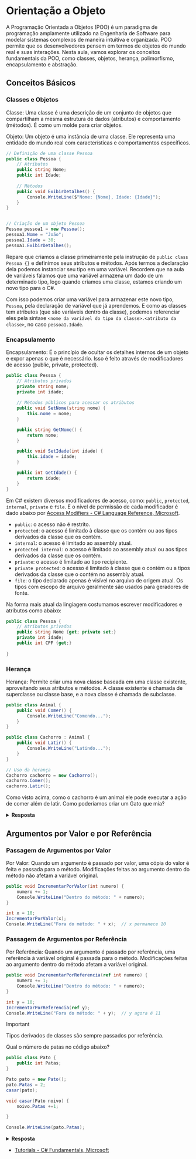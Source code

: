 # Orientação a Objeto

A Programação Orientada a Objetos (POO) é um paradigma de programação amplamente utilizado na Engenharia de Software para modelar sistemas complexos de maneira intuitiva e organizada. POO permite que os desenvolvedores pensem em termos de objetos do mundo real e suas interações. Nesta aula, vamos explorar os conceitos fundamentais da POO, como classes, objetos, herança, polimorfismo, encapsulamento e abstração.

## Conceitos Básicos
### Classes e Objetos
Classe: Uma classe é uma descrição de um conjunto de objetos que compartilham a mesma estrutura de dados (atributos) e comportamento (métodos). É como um molde para criar objetos.

Objeto: Um objeto é uma instância de uma classe. Ele representa uma entidade do mundo real com características e comportamentos específicos.

```csharp
// Definição de uma classe Pessoa
public class Pessoa {
    // Atributos
    public string Nome;
    public int Idade;
    
    // Métodos
    public void ExibirDetalhes() {
        Console.WriteLine($"Nome: {Nome}, Idade: {Idade}");
    }
}


// Criação de um objeto Pessoa
Pessoa pessoa1 = new Pessoa();
pessoa1.Nome = "João";
pessoa1.Idade = 30;
pessoa1.ExibirDetalhes();

```

Repare que criamos a classe primeiramente pela instrução de `public class Pessoa {}` e definimos seus atributos e métodos. Após termos a declaração dela podemos instanciar seu tipo em uma variável. Recordem que na aula de variáveis falamos que uma variável armazena um dado de um determinado tipo, logo quando criamos uma classe, estamos criando um novo tipo para o C#.

Com isso podemos criar uma variável para armazenar este novo tipo, `Pessoa`, pela declaração de variável que já aprendemos. E como as classes tem atributos (que são variáveis dentro da classe), podemos referenciar eles pela sintaxe `<nome da variável do tipo da classe>.<atributo da classe>`, no caso `pessoa1.Idade`.

### Encapsulamento
Encapsulamento: É o princípio de ocultar os detalhes internos de um objeto e expor apenas o que é necessário. Isso é feito através de modificadores de acesso (public, private, protected).

```csharp
public class Pessoa {
    // Atributos privados
    private string nome;
    private int idade;
    
    // Métodos públicos para acessar os atributos
    public void SetNome(string nome) {
        this.nome = nome;
    }

    public string GetNome() {
        return nome;
    }

    public void SetIdade(int idade) {
        this.idade = idade;
    }

    public int GetIdade() {
        return idade;
    }
}

```
Em C# existem diversos modificadores de acesso, como: `public`, `protected`, `internal`, `private` e `file`. E o nível de permissão de cada modificador é dado abaixo por [Access Modifiers - C# Language Reference, Microsoft](https://learn.microsoft.com/pt-br/dotnet/csharp/language-reference/keywords/access-modifiers).

- `public`: o acesso não é restrito.
- `protected`: o acesso é limitado à classe que os contém ou aos tipos derivados da classe que os contém.
- `internal`: o acesso é limitado ao assembly atual.
- `protected internal`: o acesso é limitado ao assembly atual ou aos tipos derivados da classe que os contém.
- `private`: o acesso é limitado ao tipo recipiente.
- `private protected`: o acesso é limitado à classe que o contém ou a tipos derivados da classe que o contém no assembly atual.
- `file`: o tipo declarado apenas é visível no arquivo de origem atual. Os tipos com escopo de arquivo geralmente são usados para geradores de fonte.

Na forma mais atual da lingiagem costumamos escrever modificadores e atributos como abaixo:

```csharp
public class Pessoa {
    // Atributos privados
    public string Nome {get; private set;}
    private int idade;
    public int CPF {get;}
    
}

```

### Herança
Herança: Permite criar uma nova classe baseada em uma classe existente, aproveitando seus atributos e métodos. A classe existente é chamada de superclasse ou classe base, e a nova classe é chamada de subclasse.

```csharp
public class Animal {
    public void Comer() {
        Console.WriteLine("Comendo...");
    }
}

public class Cachorro : Animal {
    public void Latir() {
        Console.WriteLine("Latindo...");
    }
}

// Uso da herança
Cachorro cachorro = new Cachorro();
cachorro.Comer();
cachorro.Latir();

```

Como visto acima, como o cachorro é um animal ele pode executar a ação de comer além de latir. Como poderiamos criar um Gato que mia?

<details>
<summary><b>Resposta</b></summary>

```csharp
public class Animal {
    public void Comer() {
        Console.WriteLine("Comendo...");
    }
}

public class Cachorro : Animal {
    public void Latir() {
        Console.WriteLine("Latindo...");
    }
}

public class Gato : Animal {
    public void Miar() {
        Console.WriteLine("Miando...");
    }
}

// Uso da herança
Cachorro cachorro = new Cachorro();
cachorro.Comer();
cachorro.Latir();

// Uso da herança
Gato gatinho = new Gato();
gatinho.Miar();
gatinho.Comer();

```
</details>

## Argumentos por Valor e por Referência
### Passagem de Argumentos por Valor

Por Valor: Quando um argumento é passado por valor, uma cópia do valor é feita e passada para o método. Modificações feitas ao argumento dentro do método não afetam a variável original.

```csharp
public void IncrementarPorValor(int numero) {
    numero += 1;
    Console.WriteLine("Dentro do método: " + numero);
}

int x = 10;
IncrementarPorValor(x);
Console.WriteLine("Fora do método: " + x);  // x permanece 10
```

### Passagem de Argumentos por Referência
Por Referência: Quando um argumento é passado por referência, uma referência à variável original é passada para o método. Modificações feitas ao argumento dentro do método afetam a variável original.

```csharp
public void IncrementarPorReferencia(ref int numero) {
    numero += 1;
    Console.WriteLine("Dentro do método: " + numero);
}

int y = 10;
IncrementarPorReferencia(ref y);
Console.WriteLine("Fora do método: " + y);  // y agora é 11
```

>[!IMPORTANT]
> Tipos derivados de classes são sempre passados por referência.

Qual o número de patas no código abaixo?

```csharp
public class Pato {
    public int Patas;
}

Pato pato = new Pato();
pato.Patas = 2;
casar(pato);

void casar(Pato noivo) {
    noivo.Patas +=1;

}

Console.WriteLine(pato.Patas);

```

<details>
<summary><b>Resposta</b></summary>
3
</details>

- [Tutorials - C# Fundamentals, Microsoft](https://learn.microsoft.com/pt-br/dotnet/csharp/fundamentals/tutorials/oop)
